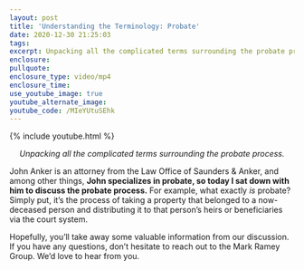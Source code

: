 ```yaml
---
layout: post
title: 'Understanding the Terminology: Probate'
date: 2020-12-30 21:25:03
tags:
excerpt: Unpacking all the complicated terms surrounding the probate process.
enclosure:
pullquote:
enclosure_type: video/mp4
enclosure_time:
use_youtube_image: true
youtube_alternate_image:
youtube_code: /MIeYUtuSEhk
---
```


{% include youtube.html %}

<p style="text-align: center;"><em>Unpacking all the complicated terms surrounding the probate process.</em></p>

John Anker is an attorney from the Law Office of Saunders & Anker, and among other things, **John specializes in probate, so today I sat down with him to discuss the probate process.** For example, what exactly *is* probate? Simply put, it’s the process of taking a property that belonged to a now-deceased person and distributing it to that person’s heirs or beneficiaries via the court system. 

Hopefully, you’ll take away some valuable information from our discussion. If you have any questions, don’t hesitate to reach out to the Mark Ramey Group. We’d love to hear from you.
